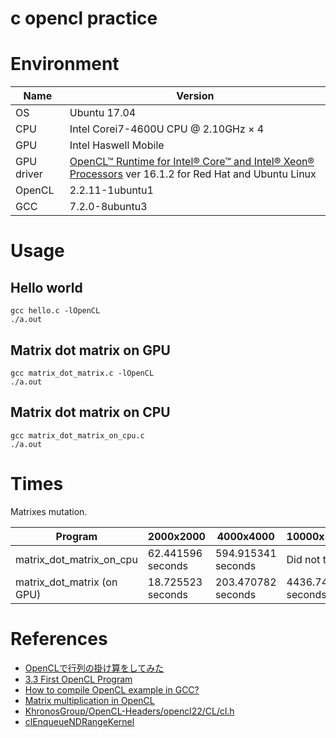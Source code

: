 # c opencl practice

# Environment

Name | Version
---- | ----
OS | Ubuntu 17.04
CPU | Intel Corei7-4600U CPU @ 2.10GHz × 4
GPU | Intel Haswell Mobile
GPU driver | [OpenCL™ Runtime for Intel® Core™ and Intel® Xeon® Processors](https://software.intel.com/en-us/articles/opencl-drivers) ver 16.1.2 for Red Hat and Ubuntu Linux
OpenCL | 2.2.11-1ubuntu1
GCC | 7.2.0-8ubuntu3

# Usage

## Hello world
```
gcc hello.c -lOpenCL
./a.out
```

## Matrix dot matrix on GPU
```
gcc matrix_dot_matrix.c -lOpenCL
./a.out
```

## Matrix dot matrix on CPU
```
gcc matrix_dot_matrix_on_cpu.c
./a.out
```

# Times

Matrixes mutation.

Program | 2000x2000 | 4000x4000 | 10000x10000
---- | ---- | ---- | ----
matrix_dot_matrix_on_cpu | 62.441596 seconds | 594.915341 seconds | Did not try
matrix_dot_matrix (on GPU) | 18.725523 seconds | 203.470782 seconds | 4436.742463 seconds

# References
- [OpenCLで行列の掛け算をしてみた](http://asukiaaa.blogspot.jp/2018/02/opencl.html)
- [3.3 First OpenCL Program](https://www.fixstars.com/en/opencl/book/OpenCLProgrammingBook/first-opencl-program/)
- [How to compile OpenCL example in GCC?](https://forums.khronos.org/showthread.php/5728-How-to-compile-OpenCL-example-in-GCC)
- [Matrix multiplication in OpenCL](http://www.es.ele.tue.nl/~mwijtvliet/5KK73/?page=mmopencl)
- [KhronosGroup/OpenCL-Headers/opencl22/CL/cl.h](https://github.com/KhronosGroup/OpenCL-Headers/blob/master/opencl22/CL/cl.h)
- [clEnqueueNDRangeKernel](https://www.khronos.org/registry/OpenCL/sdk/1.0/docs/man/xhtml/clEnqueueNDRangeKernel.html)
